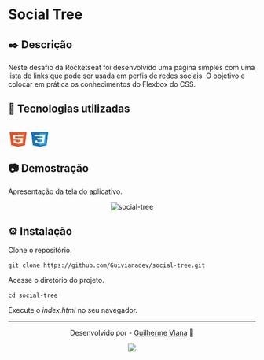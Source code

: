# Social Tree

## ✒️ Descrição
Neste desafio da Rocketseat foi desenvolvido uma página simples com uma lista de links que pode ser usada em perfis de redes sociais. O objetivo e colocar em prática os conhecimentos do Flexbox do CSS.

## 🚀 Tecnologias utilizadas
<div style="display: inline_block"><br>
  <img align="center" alt="img-html" height="30" width="40" src="https://raw.githubusercontent.com/devicons/devicon/master/icons/html5/html5-original.svg">
  
  <img align="center" alt="img-css" height="30" width="40" src="https://raw.githubusercontent.com/devicons/devicon/master/icons/css3/css3-original.svg">
</div>

## 📷 Demostração
Apresentação da tela do aplicativo.
<div align="center">
  <img src="https://i.ibb.co/d5cVKFG/readme-img.png" alt="social-tree" border="0">
</div>

## ⚙️ Instalação
Clone o repositório.
~~~
git clone https://github.com/Guivianadev/social-tree.git
~~~
Acesse o diretório do projeto.
~~~
cd social-tree
~~~
Execute o _index.html_ no seu navegador.

---
<div align="center"> 
 <p>Desenvolvido por - <a href="https://github.com/GuiVianadev">Guilherme Viana</a> 🤖</p>
 
 <a href="https://www.linkedin.com/in/guilhermevianadev" target="_blank"><img src="https://img.shields.io/badge/-LinkedIn-%230077B5?style=for-the-badge&logo=linkedin&logoColor=white" target="_blank"></a> 
</div>
